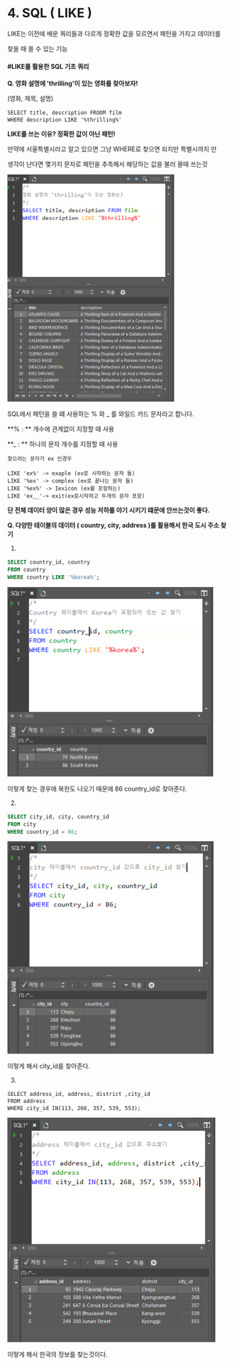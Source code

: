 # 4. SQL ( LIKE )

LIKE는 이전에 배운 쿼리들과 다르게 정확한 값을 모르면서 패턴을  가지고 데이터를

찾을 때 쓸 수 있는 기능 



#### #LIKE를 활용한  SQL 기초 쿼리

**Q. 영화 설명에 'thrilling'이 있는 영화를 찾아보자!**

(영화, 제목, 설명)

``` mysql
SELECT title, description FROOM film
WHERE description LIKE '%thrilling%'
```



**LIKE를 쓰는 이유? 정확한 값이 아닌 패턴!**

만약에 서울특별시라고 알고 있으면 그냥 WHERE로 찾으면 되지만 특별시까지 만 

생각이 난다면 몇가지 문자로 패턴을 추측해서 해당하는 값을 불러 올때 쓰는것

<img src="4.%20SQL%20(%20LIKE%20).assets/image-20200609163241132.png" alt="image-20200609163241132" style="zoom:50%;" />

SQL에서 패턴을 쓸 떄 사용하는 %  와 _ 를 와일드 카드 문자라고 합니다.

**% : ** 개수에 관계없이 지정할 때 사용

**_ : ** 하나의 문자 개수를 지정할 때 사용

```
찾으려는 문자가 ex 인경우

LIKE 'ex%' -> exaple (ex로 시작하는 문자 들)
LIKE '%ex' -> complex (ex로 끝나는 문자 들)
LIKE '%ex%' -> Iexicon (ex를 포함하는)
LIKE 'ex__'-> exit(ex로시작하고 두개의 문자 포함)
```

**단  전체 데이터 양이 많은 경우 성능 저하를 야기 시키기 떄문에 안쓰는것이 좋다.**



**Q.  다양한 테이블의 데이터 ( country, city, address )를 활용해서 한국 도시 주소 찾기**



1.

```sql
SELECT country_id, country
FROM country
WHERE country LIKE '%korea%';
```

<img src="4.%20SQL%20(%20LIKE%20).assets/image-20200609164504412.png" alt="image-20200609164504412" style="zoom:50%;" />

이렇게 찾는 경우에 북한도 나오기 때문에 86 country_id로 찾아준다.

2.

 ```sql
SELECT city_id, city, country_id 
FROM city
WHERE country_id = 86;
 ```

<img src="4.%20SQL%20(%20LIKE%20).assets/image-20200609164744848.png" alt="image-20200609164744848" style="zoom:50%;" />

이렇게 해서 city_id를 찾아준다.

3.

```
SELECT address_id, address, district ,city_id 
FROM address
WHERE city_id IN(113, 268, 357, 539, 553);
```

<img src="4.%20SQL%20(%20LIKE%20).assets/image-20200609164905097.png" alt="image-20200609164905097" style="zoom:50%;" />

이렇게 해서 한국의 정보를 찾는것이다.

